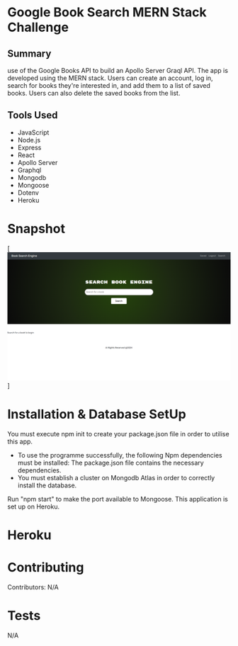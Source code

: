 # Google Book Search MERN Stack Challenge

## Summary
use of the Google Books API to build an Apollo Server Graql API. The app is developed using the MERN stack. Users can create an account, log in, search for books they're interested in, and add them to a list of saved books. Users can also delete the saved books from the list.


## Tools Used

* JavaScript
* Node.js
* Express
* React
* Apollo Server
* Graphql
* Mongodb
* Mongoose
* Dotenv
* Heroku



# Snapshot

[![Book Search](images/BookSearchDemo.png)]





# Installation & Database SetUp
You must execute npm init to create your package.json file in order to utilise this app.
* To use the programme successfully, the following Npm dependencies must be installed: The package.json file contains the necessary dependencies.
* You must establish a cluster on Mongodb Atlas in order to correctly install the database.

Run "npm start" to make the port available to Mongoose. This application is set up on Heroku.




# Heroku




# Contributing
​Contributors: N/A

# Tests
N/A

